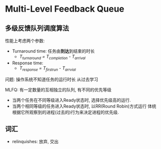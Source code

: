 # Multi-Level Feedback Queue
## 多级反馈队列调度算法

性能上考虑两个参数:
- Turnaround time: 任务由**到达**到结束的时长
    - *T<sub>turnaround</sub> = T<sub>completion</sub> - T<sub>arrival</sub>*
- Response time: 
    - *T<sub>response</sub> = T<sub>firstrun</sub> - T<sub>arrvial</sub>*

问题: 操作系统不知道任务的运行时长
从过去学习

MLFQ: 有一定数量的互相独立的队列, 有不同的优先等级
- 当两个任务在不同等级进入Ready状态时, 选择优先级高的运行.
- 当两个相同等级的任务进入Ready状态时, 以RR(Round Robin)方式运行
体统根据它所观察到的进程(过去的)行为来决定进程的优先级.




词汇
-
- relinquishes: 放弃, 交出